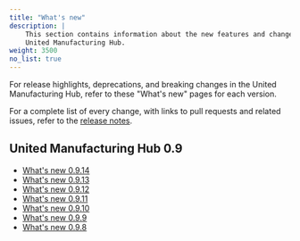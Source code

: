 ```yaml
---
title: "What's new"
description: |
    This section contains information about the new features and changes in the
    United Manufacturing Hub.
weight: 3500
no_list: true
---
```


For release highlights, deprecations, and breaking changes in the United
Manufacturing Hub, refer to these "What's new" pages for each version.

For a complete list of every change, with links to pull requests and related
issues, refer to the [release notes](https://github.com/united-manufacturing-hub/united-manufacturing-hub/releases).

## United Manufacturing Hub 0.9

- [What's new 0.9.14](/docs/whatsnew/0.9.14/)
- [What's new 0.9.13](/docs/whatsnew/0.9.13/)
- [What's new 0.9.12](/docs/whatsnew/0.9.12/)
- [What's new 0.9.11](/docs/whatsnew/0.9.11/)
- [What's new 0.9.10](/docs/whatsnew/0.9.10/)
- [What's new 0.9.9](/docs/whatsnew/0.9.9/)
- [What's new 0.9.8](/docs/whatsnew/0.9.8/)
